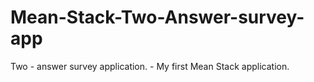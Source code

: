 # Mean-Stack-Two-Answer-survey-app
Two - answer survey application. - My first Mean Stack application.
